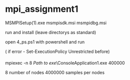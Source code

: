 # mpi_assignment1


MSMPISetup(1).exe
msmpisdk.msi
msmpidbg.msi

run and install (leave directorys as standard)

open 4_ps.ps1 with powershell and run

( if error - Set-ExecutionPolicy Unrestricted before)



####

mpiexec -n 8 *Path to exe*\ConsoleApplication1.exe 400000

8 number of nodes
4000000 samples per nodes


